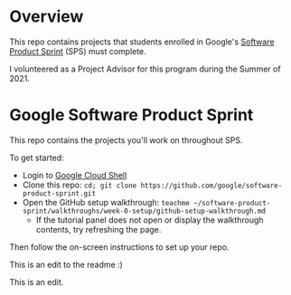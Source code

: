 # Overview

This repo contains projects that students enrolled in Google's [Software Product Sprint](https://buildyourfuture.withgoogle.com/programs/softwareproductsprint/) (SPS) must complete. 

I volunteered as a Project Advisor for this program during the Summer of 2021.

# Google Software Product Sprint

This repo contains the projects you'll work on throughout SPS.

To get started:

- Login to [Google Cloud Shell](https://ssh.cloud.google.com/cloudshell/editor)
- Clone this repo: `cd; git clone https://github.com/google/software-product-sprint.git`
- Open the GitHub setup walkthrough: `teachme ~/software-product-sprint/walkthroughs/week-0-setup/github-setup-walkthrough.md`
  - If the tutorial panel does not open or display the walkthrough contents, try refreshing the page.

Then follow the on-screen instructions to set up your repo.

This is an edit to the readme :)

This is an edit.